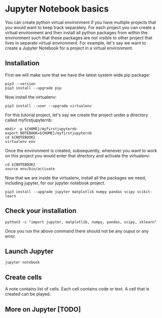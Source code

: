 # Jupyter Notebook basics

You can create python virtual environment if you have multiple
projects that you would want to keep track separately. For
each project you can create a virtual environment and then
install all python packages from within the environment such
that these packages are not visible to other project that
lives in separate virtual environment. For example, let's say
we want to create a Jupyter Notebook for a project in a
virtual environment.

## Installation 

First we will make sure that we have the latest system wide
pip package:

```
pip3 --version
pip3 install --upgrade pip
```

Now install the virtualenv:

```
pip3 install --user --upgrade virtualenv
```

For this tutorial project, let's say we create the project
under a directory called myfirstjupyternb:

```
mkdir -p ${HOME}/myfirstjupyternb
export NOTEBOOK=${HOME}/myfirstjupyternb
cd ${NOTEBOOK}
virtualenv env
```

Once the environment is created, subsequently, whenever you want
to work on this project you would enter that directory and
activate the virtualenv:

```
cd ${NOTEBOOK}
source env/bin/activate
```
Now that we are inside the virtualenv, install all the packages
we need, including jupyter, for our jupyter notebook project.

```
pip3 install --upgrade jupyter matplotlib numpy pandas scipy scikit-learn
```

## Check your installation

```
python3 -c "import jupyter, matplotlib, numpy, pandas, scipy, sklearn"
```

Once you run the above command there should not be any ouput or any error.

## Launch Jupyter

```
jupyter notebook
```

## Create cells

A note contains list of cells. Each cell contains code or text. A cell that
is created can be played.

## More on Jupyter [TODO]




